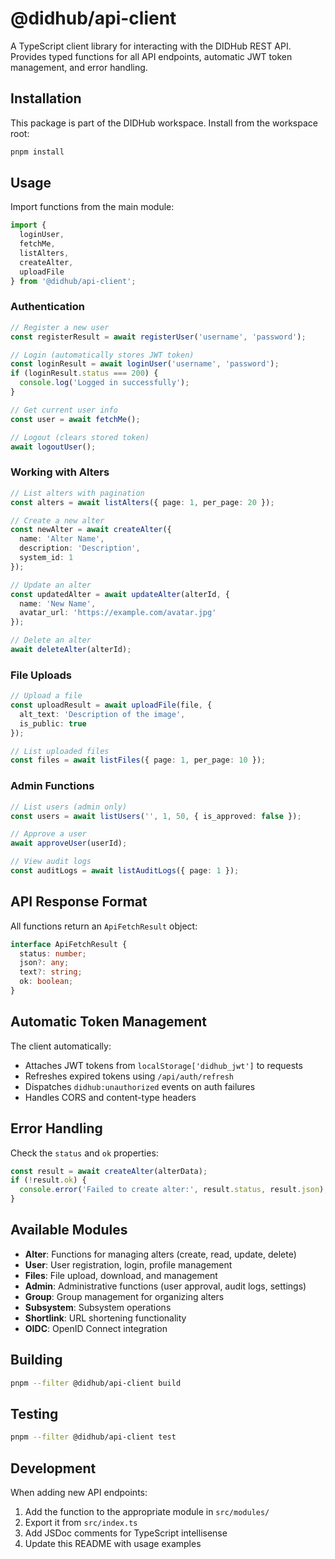 # @didhub/api-client

A TypeScript client library for interacting with the DIDHub REST API. Provides typed functions for all API endpoints, automatic JWT token management, and error handling.

## Installation

This package is part of the DIDHub workspace. Install from the workspace root:

```bash
pnpm install
```

## Usage

Import functions from the main module:

```typescript
import {
  loginUser,
  fetchMe,
  listAlters,
  createAlter,
  uploadFile
} from '@didhub/api-client';
```

### Authentication

```typescript
// Register a new user
const registerResult = await registerUser('username', 'password');

// Login (automatically stores JWT token)
const loginResult = await loginUser('username', 'password');
if (loginResult.status === 200) {
  console.log('Logged in successfully');
}

// Get current user info
const user = await fetchMe();

// Logout (clears stored token)
await logoutUser();
```

### Working with Alters

```typescript
// List alters with pagination
const alters = await listAlters({ page: 1, per_page: 20 });

// Create a new alter
const newAlter = await createAlter({
  name: 'Alter Name',
  description: 'Description',
  system_id: 1
});

// Update an alter
const updatedAlter = await updateAlter(alterId, {
  name: 'New Name',
  avatar_url: 'https://example.com/avatar.jpg'
});

// Delete an alter
await deleteAlter(alterId);
```

### File Uploads

```typescript
// Upload a file
const uploadResult = await uploadFile(file, {
  alt_text: 'Description of the image',
  is_public: true
});

// List uploaded files
const files = await listFiles({ page: 1, per_page: 10 });
```

### Admin Functions

```typescript
// List users (admin only)
const users = await listUsers('', 1, 50, { is_approved: false });

// Approve a user
await approveUser(userId);

// View audit logs
const auditLogs = await listAuditLogs({ page: 1 });
```

## API Response Format

All functions return an `ApiFetchResult` object:

```typescript
interface ApiFetchResult {
  status: number;
  json?: any;
  text?: string;
  ok: boolean;
}
```

## Automatic Token Management

The client automatically:
- Attaches JWT tokens from `localStorage['didhub_jwt']` to requests
- Refreshes expired tokens using `/api/auth/refresh`
- Dispatches `didhub:unauthorized` events on auth failures
- Handles CORS and content-type headers

## Error Handling

Check the `status` and `ok` properties:

```typescript
const result = await createAlter(alterData);
if (!result.ok) {
  console.error('Failed to create alter:', result.status, result.json);
}
```

## Available Modules

- **Alter**: Functions for managing alters (create, read, update, delete)
- **User**: User registration, login, profile management
- **Files**: File upload, download, and management
- **Admin**: Administrative functions (user approval, audit logs, settings)
- **Group**: Group management for organizing alters
- **Subsystem**: Subsystem operations
- **Shortlink**: URL shortening functionality
- **OIDC**: OpenID Connect integration

## Building

```bash
pnpm --filter @didhub/api-client build
```

## Testing

```bash
pnpm --filter @didhub/api-client test
```

## Development

When adding new API endpoints:
1. Add the function to the appropriate module in `src/modules/`
2. Export it from `src/index.ts`
3. Add JSDoc comments for TypeScript intellisense
4. Update this README with usage examples
